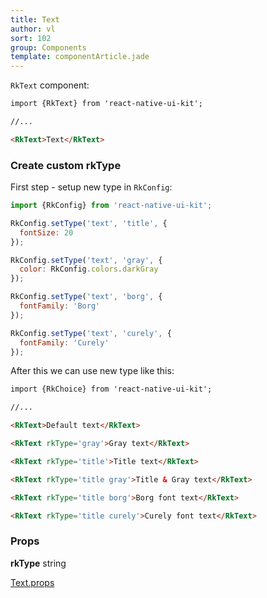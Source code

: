 ```yaml
---
title: Text
author: vl
sort: 102
group: Components
template: componentArticle.jade
---
```


<div class="component" image="text.png"></div>

`RkText` component:

```html
import {RkText} from 'react-native-ui-kit';

//... 

<RkText>Text</RkText>
```

### Create custom rkType

First step - setup new type in  `RkConfig`:

```javascript
import {RkConfig} from 'react-native-ui-kit'; 

RkConfig.setType('text', 'title', {
  fontSize: 20
});

RkConfig.setType('text', 'gray', {
  color: RkConfig.colors.darkGray
});

RkConfig.setType('text', 'borg', {
  fontFamily: 'Borg'
});

RkConfig.setType('text', 'curely', {
  fontFamily: 'Curely'
});

```

After this we can use new type like this: 

```html
import {RkChoice} from 'react-native-ui-kit';

//... 

<RkText>Default text</RkText>

<RkText rkType='gray'>Gray text</RkText>

<RkText rkType='title'>Title text</RkText>

<RkText rkType='title gray'>Title & Gray text</RkText>

<RkText rkType='title borg'>Borg font text</RkText>

<RkText rkType='title curely'>Curely font text</RkText>


```


### Props


<div class="doc-prop">
    <p><strong>rkType</strong> string</p>
</div>

<div class="doc-prop">
    <p><a href="https://facebook.github.io/react-native/docs/text.html#props" target="_blank">Text.props</a></p>
</div>
